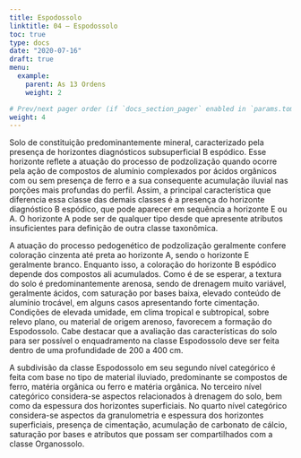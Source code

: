 ```yaml
---
title: Espodossolo
linktitle: 04 – Espodossolo
toc: true
type: docs
date: "2020-07-16"
draft: true
menu:
  example:
    parent: As 13 Ordens
    weight: 2

# Prev/next pager order (if `docs_section_pager` enabled in `params.toml`)
weight: 4
---
```


Solo de constituição predominantemente mineral, caracterizado pela presença de horizontes diagnósticos subsuperficial B espódico. Esse horizonte reflete a atuação do processo de podzolização quando ocorre pela ação de compostos de alumínio complexados por ácidos orgânicos com ou sem presença de ferro e a sua consequente acumulação iluvial nas porções mais profundas do perfil. Assim, a principal característica que diferencia essa classe das demais classes é a presença do horizonte diagnóstico B espódico, que pode aparecer em sequência a horizonte E ou A. O horizonte A pode ser de qualquer tipo desde que apresente atributos insuficientes para definição de outra classe taxonômica.

A atuação do processo pedogenético de podzolização geralmente confere coloração cinzenta até preta ao horizonte A, sendo o horizonte E geralmente branco. Enquanto isso, a coloração do horizonte B espódico depende dos compostos ali acumulados. Como é de se esperar, a textura do solo é predominantemente arenosa, sendo de drenagem muito variável, geralmente ácidos, com saturação por bases baixa, elevado conteúdo de alumínio trocável, em alguns casos apresentando forte cimentação. Condições de elevada umidade, em clima tropical e subtropical, sobre relevo plano, ou material de origem arenoso, favorecem a formação do Espodossolo. Cabe destacar que a avaliação das características do solo para ser possível o enquadramento na classe Espodossolo deve ser feita dentro de uma profundidade de 200 a 400 cm.

A subdivisão da classe Espodossolo em seu segundo nível categórico é feita com base no tipo de material iluviado, predominante se compostos de ferro, matéria orgânica ou ferro e matéria orgânica. No terceiro nível categórico considera-se aspectos relacionados à drenagem do solo, bem como da espessura dos horizontes superficiais. No quarto nível categórico considera-se aspectos da granulometria e espessura dos horizontes superficiais, presença de cimentação, acumulação de carbonato de cálcio, saturação por bases e atributos que possam ser compartilhados com a classe Organossolo.